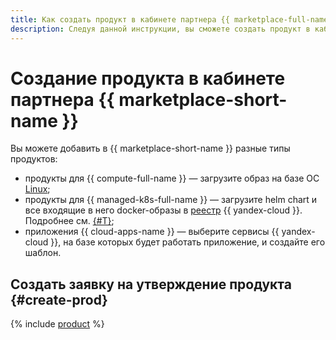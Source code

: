 ```yaml
---
title: Как создать продукт в кабинете партнера {{ marketplace-full-name }}
description: Следуя данной инструкции, вы сможете создать продукт в кабинете партнера {{ marketplace-full-name }}.
---
```


# Создание продукта в кабинете партнера {{ marketplace-short-name }}

Вы можете добавить в {{ marketplace-short-name }} разные типы продуктов:
  * продукты для {{ compute-full-name }} — загрузите образ на базе ОС [Linux](create-image.md#create);
  * продукты для {{ managed-k8s-full-name }} — загрузите helm chart и все входящие в него docker-образы в [реестр](../../container-registry/concepts/registry.md) {{ yandex-cloud }}. Подробнее см. [{#T}](create-container.md);
  * приложения {{ cloud-apps-name }} — выберите сервисы {{ yandex-cloud }}, на базе которых будет работать приложение, и создайте его шаблон.

## Создать заявку на утверждение продукта {#create-prod}

{% include [product](../../_includes/marketplace/product-new.md) %}